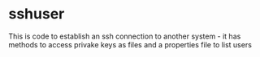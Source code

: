# sshuser
This is code to establish an ssh connection to another system - it has methods to access privake keys as files and a properties file to list users

